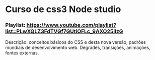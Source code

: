 # Curso de css3 Node studio

### Playlist: https://www.youtube.com/playlist?list=PLwXQLZ3FdTVGf7GUtiOFLc_9AXO25iIzG

Descrição: conceitos básicos do CSS e desta nova versão,  padrões mundiais de desenvolvimento web. Degradês, transições, animações, fontes externas.
